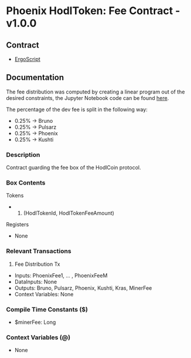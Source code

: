 # Phoenix HodlToken: Fee Contract - v1.0.0

## Contract
- [ErgoScript](./ergoscript/phoenix_v1_hodltoken_fee.es)

## Documentation

The fee distribution was computed by creating a linear program out of the desired constraints, the Jupyter Notebook code can be found [here](docs/phoenix_fee_distribution.pdf). 

The percentage of the dev fee is split in the following way:
- 0.25% -> Bruno
- 0.25% -> Pulsarz
- 0.25% -> Phoenix
- 0.25% -> Kushti

### Description
Contract guarding the fee box of the HodlCoin protocol.

### Box Contents
Tokens
- 1. (HodlTokenId, HodlTokenFeeAmount)

Registers
- None

### Relevant Transactions
1. Fee Distribution Tx
- Inputs: PhoenixFee1, ... , PhoenixFeeM
- DataInputs: None
- Outputs: Bruno, Pulsarz, Phoenix, Kushti, Kras, MinerFee
- Context Variables: None

### Compile Time Constants ($)
- $minerFee: Long

### Context Variables (@)
- None
